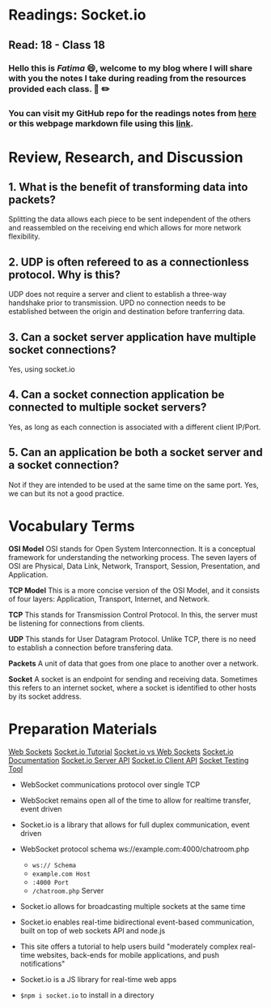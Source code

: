 # Readings: Socket.io
## Read: 18 - Class 18
### Hello this is ***Fatima*** :smile:, welcome to my blog where I will share with you the notes I take during reading from the resources provided each class. :closed_book: :pencil2:
### You can visit my GitHub repo for the readings notes from [here](https://github.com/fati-ma/reading-notes-401) or this webpage markdown file using this [link](https://github.com/fati-ma/reading-notes-401/blob/main/read-18.md).


# Review, Research, and Discussion

## 1. What is the benefit of transforming data into packets?
Splitting the data allows each piece to be sent independent of the others and reassembled on the receiving end which allows for more network flexibility.

## 2. UDP is often refereed to as a connectionless protocol. Why is this?
UDP does not require a server and client to establish a three-way handshake prior to transmission.
UPD no connection needs to be established between the origin and destination before tranferring data.

## 3. Can a socket server application have multiple socket connections?
Yes, using socket.io

## 4. Can a socket connection application be connected to multiple socket servers?
Yes, as long as each connection is associated with a different client IP/Port.

## 5. Can an application be both a socket server and a socket connection?
Not if they are intended to be used at the same time on the same port.
Yes, we can but its not a good practice.

# Vocabulary Terms

**OSI Model** OSI stands for Open System Interconnection. It is a conceptual framework for understanding the networking process. The seven layers of OSI are Physical, Data Link, Network, Transport, Session, Presentation, and Application.

**TCP Model**  This is a more concise version of the OSI Model, and it consists of four layers: Application, Transport, Internet, and Network.

**TCP** This stands for Transmission Control Protocol. In this, the server must be listening for connections from clients.

**UDP** This stands for User Datagram Protocol. Unlike TCP, there is no need to establish a connection before transfering data.

**Packets** A unit of data that goes from one place to another over a network.

**Socket** A socket is an endpoint for sending and receiving data. Sometimes this refers to an internet socket, where a socket is identified to other hosts by its socket address.


# Preparation Materials

[Web Sockets](https://en.wikipedia.org/wiki/WebSocket)
[Socket.io Tutorial](https://www.tutorialspoint.com/socket.io/)
[Socket.io vs Web Sockets](https://www.educba.com/websocket-vs-socket-io/)
[Socket.io Documentation](https://socket.io/docs/v3/index.html)
[Socket.io Server API](https://socket.io/docs/v3/server-api/index.html)
[Socket.io Client API](https://socket.io/docs/v3/client-api/index.html)
[Socket Testing Tool](https://amritb.github.io/socketio-client-tool/)

- WebSocket communications protocol over single TCP
- WebSocket remains open all of the time to allow for realtime transfer, event driven
- Socket.io is a library that allows for full duplex communication, event driven
- WebSocket protocol schema ws://example.com:4000/chatroom.php
   - `ws:// Schema`
   - `example.com Host`
   - `:4000 Port`
   - `/chatroom.php` Server
   
- Socket.io allows for broadcasting multiple sockets at the same time
- Socket.io enables real-time bidirectional event-based communication, built on top of web sockets API and node.js
- This site offers a tutorial to help users build "moderately complex real-time websites, back-ends for mobile applications, and push notifications"
- Socket.io is a JS library for real-time web apps
- `$npm i socket.io` to install in a directory


